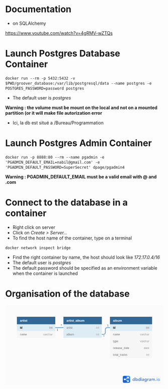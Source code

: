 # Documentation
- on SQLAlchemy

https://www.youtube.com/watch?v=4gRMV-wZTQs

# Launch Postgres Database Container
```
docker run --rm -p 5432:5432 -v $PWD/groover_database:/var/lib/postgresql/data --name postgres -e POSTGRES_PASSWORD=password postgres
```
- The default user is _postgres_

__Warning : the volume must be mount on the local and not on a mounted partition (or it will make file autorization error__

- Ici, la db est situé a /Bureau/Programmation

# Launch Postgres Admin Container
```
docker run -p 8888:80 --rm --name pgadmin -e 'PGADMIN_DEFAULT_EMAIL=nabil@gmail.com' -e 'PGADMIN_DEFAULT_PASSWORD=SuperSecret' dpage/pgadmin4
```
__Warning : PGADMIN_DEFAULT_EMAIL must be a valid email with @ and .com__

# Connect to the database in a container
- Right click on server
- Click on _Create > Server..._
- To find the host name of the container, type on a terminal
```
docker network inspect bridge
```
- Find the right container by name, the host should look like _172.17.0.4/16_
- The default user is _postgres_
- The default password should be specified as an environment variable when the container is launched

# Organisation of the database

![Diagram of database](./diagram_of_database.png)
